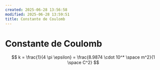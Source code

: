 ```yaml
---
created: 2025-06-28 13:56:58
modified: 2025-06-28 13:59:51
title: Constante de Coulomb
---
```

# Constante de Coulomb

$$
k =
\frac{1}{4 \pi \epsilon} =
\frac{8.9874 \cdot 10^* \space m^2}{1 \space C^2}
$$

